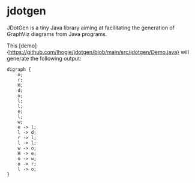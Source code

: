 # jdotgen

JDotGen is a tiny Java library aiming at facilitating the generation of GraphViz diagrams from Java programs.

This [demo]{https://github.com/lhogie/jdotgen/blob/main/src/jdotgen/Demo.java} will generate the following output:
```
digraph {
	o;
	r;
	H;
	d;
	o;
	l;
	l;
	e;
	l;
	w;
	e -> l;
	l -> d;
	r -> l;
	l -> l;
	w -> o;
	H -> e;
	o -> w;
	o -> r;
	l -> o;
}
```
